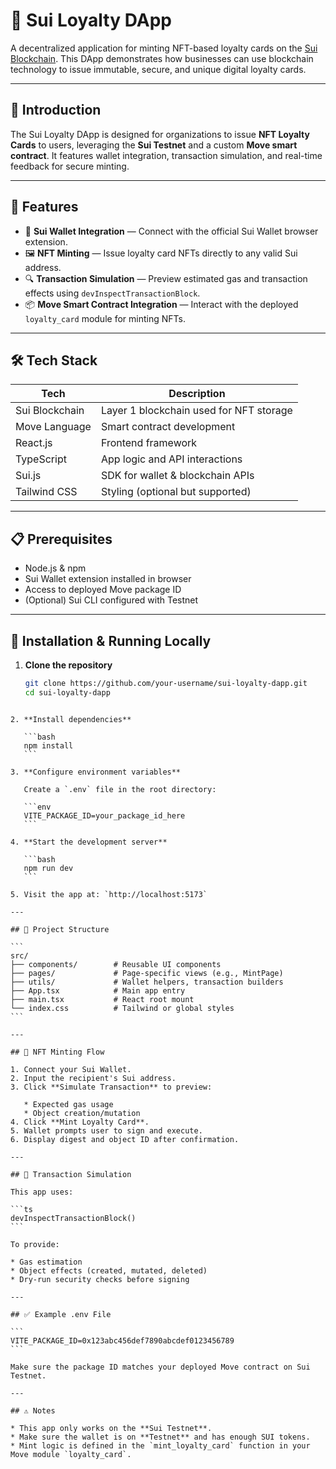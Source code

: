 
# 🪪 Sui Loyalty DApp

A decentralized application for minting NFT-based loyalty cards on the [Sui Blockchain](https://sui.io). This DApp demonstrates how businesses can use blockchain technology to issue immutable, secure, and unique digital loyalty cards.

---

## 📌 Introduction

The Sui Loyalty DApp is designed for organizations to issue **NFT Loyalty Cards** to users, leveraging the **Sui Testnet** and a custom **Move smart contract**. It features wallet integration, transaction simulation, and real-time feedback for secure minting.

---

## 🚀 Features

- 🔐 **Sui Wallet Integration** — Connect with the official Sui Wallet browser extension.
- 🖼️ **NFT Minting** — Issue loyalty card NFTs directly to any valid Sui address.
- 🔍 **Transaction Simulation** — Preview estimated gas and transaction effects using `devInspectTransactionBlock`.
- 📦 **Move Smart Contract Integration** — Interact with the deployed `loyalty_card` module for minting NFTs.

---

## 🛠 Tech Stack

| Tech        | Description                           |
|-------------|---------------------------------------|
| Sui Blockchain | Layer 1 blockchain used for NFT storage |
| Move Language | Smart contract development          |
| React.js     | Frontend framework                   |
| TypeScript   | App logic and API interactions       |
| Sui.js       | SDK for wallet & blockchain APIs     |
| Tailwind CSS | Styling (optional but supported)     |

---

## 📋 Prerequisites

- Node.js & npm
- Sui Wallet extension installed in browser
- Access to deployed Move package ID
- (Optional) Sui CLI configured with Testnet

---

## 🔧 Installation & Running Locally

1. **Clone the repository**
   ```bash
   git clone https://github.com/your-username/sui-loyalty-dapp.git
   cd sui-loyalty-dapp
````

2. **Install dependencies**

   ```bash
   npm install
   ```

3. **Configure environment variables**

   Create a `.env` file in the root directory:

   ```env
   VITE_PACKAGE_ID=your_package_id_here
   ```

4. **Start the development server**

   ```bash
   npm run dev
   ```

5. Visit the app at: `http://localhost:5173`

---

## 📁 Project Structure

```
src/
├── components/        # Reusable UI components
├── pages/             # Page-specific views (e.g., MintPage)
├── utils/             # Wallet helpers, transaction builders
├── App.tsx            # Main app entry
├── main.tsx           # React root mount
└── index.css          # Tailwind or global styles
```

---

## 💎 NFT Minting Flow

1. Connect your Sui Wallet.
2. Input the recipient's Sui address.
3. Click **Simulate Transaction** to preview:

   * Expected gas usage
   * Object creation/mutation
4. Click **Mint Loyalty Card**.
5. Wallet prompts user to sign and execute.
6. Display digest and object ID after confirmation.

---

## 🧪 Transaction Simulation

This app uses:

```ts
devInspectTransactionBlock()
```

To provide:

* Gas estimation
* Object effects (created, mutated, deleted)
* Dry-run security checks before signing

---

## ✅ Example .env File

```
VITE_PACKAGE_ID=0x123abc456def7890abcdef0123456789
```

Make sure the package ID matches your deployed Move contract on Sui Testnet.

---

## ⚠️ Notes

* This app only works on the **Sui Testnet**.
* Make sure the wallet is on **Testnet** and has enough SUI tokens.
* Mint logic is defined in the `mint_loyalty_card` function in your Move module `loyalty_card`.
